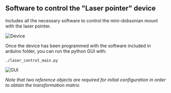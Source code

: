 Software to control the "Laser pointer" device
------------------------------------------------

Includes all the necessary software to control the mini-dobsonian mount with the laser pointer.

![Device](https://raw.github.com/juanrmn/Arduino-Telescope-Control/master/images/photo_1_small.jpg)


Once the device has been programmed with the software included in arduino folder, you can run the python 
GUI with:

	./laser_control_main.py


![GUI](https://raw.github.com/juanrmn/Arduino-Telescope/master/images/gui.jpg)


*Note that two reference objects are required for initial configuration in order to obtain the transformation
matrix.*

